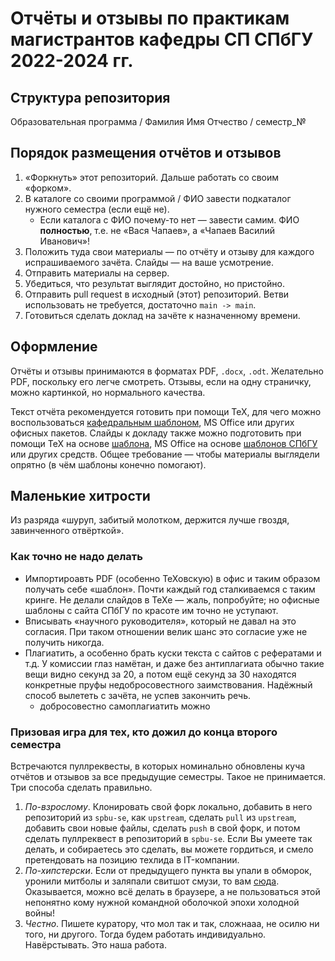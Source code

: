 # Отчёты и отзывы по практикам магистрантов кафедры СП СПбГУ 2022-2024 гг.

## Структура репозитория

Образовательная программа / Фамилия Имя Отчество / семестр_№

## Порядок размещения отчётов и отзывов

1. «Форкнуть» этот репозиторий. Дальше работать со своим «форком».
2. В каталоге со своими программой / ФИО завести подкаталог нужного семестра (если ещё не).
   * Если каталога с ФИО почему-то нет — завести самим. ФИО **полностью**, т.е. не «Вася Чапаев», а «Чапаев Василий Иванович»!
3. Положить туда свои материалы — по отчёту и отзыву для каждого испрашиваемого зачёта. Слайды — на ваше усмотрение.
4. Отправить материалы на сервер.
5. Убедиться, что результат выглядит достойно, но пристойно.
5. Отправить pull request в исходный (этот) репозиторий. Ветви использовать не требуется, достаточно `main -> main`.
6. Готовиться сделать доклад на зачёте к назначенному времени.

## Оформление

Отчёты и отзывы принимаются в форматах PDF, `.docx`, `.odt`. Желательно PDF, поскольку его легче смотреть. Отзывы, если на одну страничку, можно картинкой, но нормального качества.

Текст отчёта рекомендуется готовить при помощи TeX, для чего можно воспользоваться [кафедральным шаблоном](https://github.com/spbu-se/matmex-diploma-template), MS Office или других офисных пакетов. Слайды к докладу также можно подготовить при помощи TeX на основе [шаблона](https://github.com/spbu-se/report_presentation_template), MS Office на основе [шаблонов СПбГУ](https://pr.spbu.ru/brandbook.html#templatePresentations) или других средств. Общее требование — чтобы материалы выглядели опрятно (в чём шаблоны конечно помогают).

## Маленькие хитрости

Из разряда «шуруп, забитый молотком, держится лучше гвоздя, завинченного отвёрткой».

### Как точно не надо делать

* Импортироавть PDF (особенно ТеХовскую) в офис и таким образом получать себе «шаблон». Почти каждый год сталкиваемся с таким кринге.
  Не делали слайдов в ТеХе — жаль, попробуйте; но офисные шаблоны с сайта СПбГУ по красоте им точно не уступают.
* Вписывать «научного руководителя», который не давал на это согласия. При таком отношении велик шанс это согласие уже не получить никогда.
* Плагиатить, а особенно брать куски текста с сайтов с рефератами и т.д. У комиссии глаз намётан, и даже без антиплагиата обычно такие вещи видно
  секунд за 20, а потом ещё секунд за 30 находятся конкретные пруфы недобросовестного заимствования. Надёжный способ вылететь с зачёта, не успев закончить речь.
  * добросовестно самоплагиатить можно

### Призовая игра для тех, кто дожил до конца второго семестра

Встречаются пуллреквесты, в которых номинально обновлены куча отчётов и отзывов за все предыдущие семестры. Такое не принимается. Три способа сделать правильно.

1. *По-взрослому*. Клонировать свой форк локально, добавить в него репозиторий из `spbu-se`, как `upstream`, сделать `pull` из `upstream`,
   добавить свои новые файлы, сделать `push` в свой форк, и потом сделать пуллреквест в репозиторий в `spbu-se`.
   Если Вы умеете так делать, и собираетесь это сделать, вы можете гордиться, и смело претендовать на позицию техлида в IT-компании.
2. *По-хипстерски*. Если от предыдущего пункта вы упали в обморок, уронили митболы и заляпали свитшот смузи, то вам
   [сюда](https://docs.github.com/en/pull-requests/collaborating-with-pull-requests/working-with-forks/syncing-a-fork).
   Оказывается, можно всё делать в браузере, а не пользоваться этой непонятно кому нужной командной оболочкой эпохи холодной войны!
3. *Честно*. Пишете куратору, что мол так и так, сложнааа, не осилю ни того, ни другого. Тогда будем работать индивидуально. Навёрстывать. Это наша работа.
